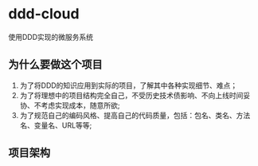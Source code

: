 # ddd-cloud
使用DDD实现的微服务系统

## 为什么要做这个项目
1. 为了将DDD的知识应用到实际的项目，了解其中各种实现细节、难点；
2. 为了将理想中的项目结构完全自己，不受历史技术债影响、不向上线时间妥协、不考虑实现成本，随意所欲;
3. 为了规范自己的编码风格、提高自己的代码质量，包括：包名、类名、方法名、变量名、URL等等;

## 项目架构
